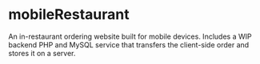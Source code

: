 # mobileRestaurant
An in-restaurant ordering website built for mobile devices. Includes a WIP backend PHP and MySQL service that transfers the client-side order and stores it on a server.

